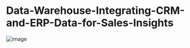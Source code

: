 # Data-Warehouse-Integrating-CRM-and-ERP-Data-for-Sales-Insights


![image](https://github.com/user-attachments/assets/3e5b0c54-7bed-4da7-a093-52f5f82820de)

